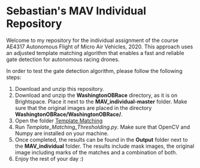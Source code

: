 # Sebastian's MAV Individual Repository
Welcome to my repository for the individual assignment of the course AE4317 Autonomous Flight of Micro Air Vehicles, 2020. This approach uses an adjusted template matching algorithm that enables a fast and reliable gate detection for autonomous racing drones.

In order to test the gate detection algorithm, please follow the following steps:
1. Download and unzip this repository.
2. Download and unzip the **WashingtonOBRace** directory, as it is on Brightspace. Place it next to the **MAV_individual-master** folder. Make sure that the original images are placed in the directory **WashingtonOBRace/WashingtonOBRace/**.
3. Open the folder [Template Matching](https://github.com/SebastianAlNi/MAV_individual/tree/master/Template_Matching)
4. Run *Template_Matching_Thresholding.py*. Make sure that OpenCV and Numpy are installed on your machine.
5. Once completed, the results can be found in the **Output** folder next to the **MAV_individual** folder. The results include mask images, the original image including marks of the matches and a combination of both.
6. Enjoy the rest of your day :)
